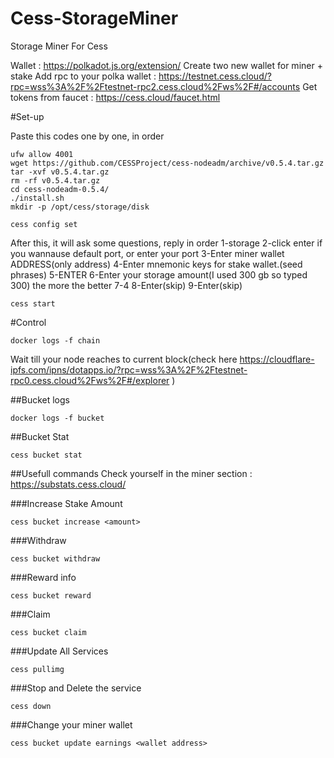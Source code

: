 # Cess-StorageMiner
Storage Miner For Cess

Wallet : https://polkadot.js.org/extension/
Create two new wallet for miner + stake
Add rpc to your polka wallet : https://testnet.cess.cloud/?rpc=wss%3A%2F%2Ftestnet-rpc2.cess.cloud%2Fws%2F#/accounts
Get tokens from faucet : https://cess.cloud/faucet.html

#Set-up

Paste this codes one by one, in order
````
ufw allow 4001
wget https://github.com/CESSProject/cess-nodeadm/archive/v0.5.4.tar.gz
tar -xvf v0.5.4.tar.gz
rm -rf v0.5.4.tar.gz
cd cess-nodeadm-0.5.4/
./install.sh
mkdir -p /opt/cess/storage/disk
````

````
cess config set
````

After this, it will ask some questions, reply in order
1-storage
2-click enter if you wannause default port, or enter your port
3-Enter miner wallet ADDRESS(only address)
4-Enter mnemonic keys for stake wallet.(seed phrases)
5-ENTER
6-Enter your storage amount(I used 300 gb so typed 300) the more the better
7-4
8-Enter(skip)
9-Enter(skip)

````
cess start
````

#Control

````
docker logs -f chain
````
Wait till your node reaches to current block(check here  https://cloudflare-ipfs.com/ipns/dotapps.io/?rpc=wss%3A%2F%2Ftestnet-rpc0.cess.cloud%2Fws%2F#/explorer )

##Bucket logs

````
docker logs -f bucket
````

##Bucket Stat
````
cess bucket stat
````

##Usefull commands
Check yourself in the miner section : https://substats.cess.cloud/

###Increase Stake Amount
````
cess bucket increase <amount>
````


###Withdraw
````
cess bucket withdraw
````


###Reward info
````
cess bucket reward
````

###Claim
````
cess bucket claim
````

###Update All Services
````
cess pullimg
````

###Stop and Delete the service
````
cess down
````

###Change your miner wallet
````
cess bucket update earnings <wallet address>
````
